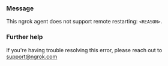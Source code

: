 
### Message
This ngrok agent does not support remote restarting: <code>&lt;REASON&gt;</code>.

### Further help
If you're having trouble resolving this error, please reach out to [support@ngrok.com](mailto:support@ngrok.com?subject=Help%20with%20ERR_NGROK_804)

